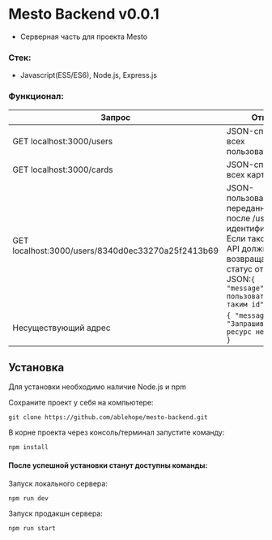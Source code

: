 # Mesto Backend v0.0.1

- Серверная часть для проекта Mesto

### Стек: 
- Javascript(ES5/ES6), Node.js, Express.js

### Функционал:
| Запрос                                            | Ответ                                                               |
|---------------------------------------------------|---------------------------------------------------------------------|
| GET localhost:3000/users                          | JSON-список всех пользователей                                      |
| GET localhost:3000/cards                          | JSON-список всех карточек                                           |
| GET localhost:3000/users/8340d0ec33270a25f2413b69 | JSON-пользователя с переданным после /users  идентификатором. Если такого нет, API должно возвращать 404 статус  ответа и JSON:`{ "message": "Нет пользователя с таким id" }`        |                                                                                                          
| Несуществующий адрес                              | `{ "message": "Запрашиваемый ресурс не найден" }`                   |                                                   

## Установка

Для установки необходимо наличие Node.js и npm

Сохраните проект у себя на компьютере:  
```
git clone https://github.com/ablehope/mesto-backend.git
```

В корне проекта через консоль/терминал запустите команду:  
```
npm install
```
#### После успешной установки станут доступны команды:  
Запуск локального сервера:  
```
npm run dev
```  
Запуск продакшн сервера:  
```
npm run start
```
